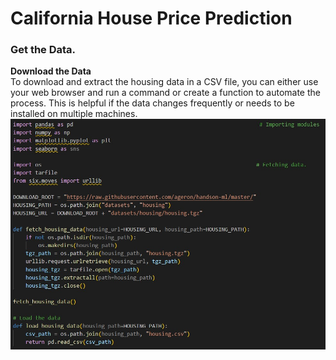 # California House Price Prediction
### Get the Data.
**Download the Data**
<br>
To download and extract the housing data in a CSV file, you can either use your web browser and run a command or create a function to automate the process. This is helpful if the data changes frequently or needs to be installed on multiple machines.
![Fetch and load data](https://github.com/SumitxThokar/California-House-Price-Prediction/blob/main/img/fetch.jpg)

